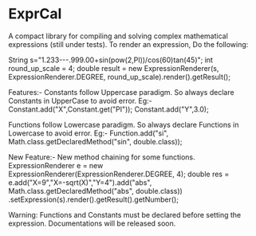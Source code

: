 # ExprCal
A compact library for compiling and solving complex mathematical expressions (still under tests).
To render an expression, Do the following:

String s="1.233---.999.00+sin(pow(2,PI))/cos(60)tan(45)";
int round_up_scale = 4;
double result = new ExpressionRenderer(s, ExpressionRenderer.DEGREE, round_up_scale).render().getResult();

Features:-
Constants follow Uppercase paradigm. So always declare Constants in UpperCase to avoid error.
Eg:- Constant.add("X",Constant.get("PI")); Constant.add("Y",3.0);

Functions follow Lowercase paradigm. So always declare Functions in Lowercase to avoid error.
Eg:- Function.add("si", Math.class.getDeclaredMethod("sin", double.class));

New Feature:-
New method chaining for some functions.
ExpressionRenderer e = new ExpressionRenderer(ExpressionRenderer.DEGREE, 4);
double res = e.add("X=9","X=-sqrt(X)","Y=4").add("abs", Math.class.getDeclaredMethod("abs", double.class))
                .setExpression(s).render().getResult().getNumber();

Warning:
Functions and Constants must be declared before setting the expression.
Documentations will be released soon.

